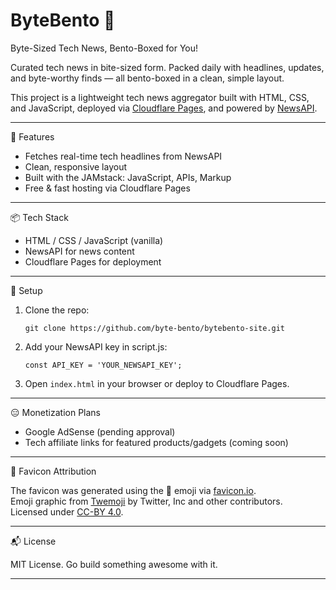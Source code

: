 # ByteBento 🍱

Byte-Sized Tech News, Bento-Boxed for You!

Curated tech news in bite-sized form. Packed daily with headlines, updates, and byte-worthy finds — all bento-boxed in a clean, simple layout.

This project is a lightweight tech news aggregator built with HTML, CSS, and JavaScript, deployed via [Cloudflare Pages](https://pages.cloudflare.com/), and powered by [NewsAPI](https://newsapi.org/).

---

🚀 Features

- Fetches real-time tech headlines from NewsAPI
- Clean, responsive layout
- Built with the JAMstack: JavaScript, APIs, Markup
- Free & fast hosting via Cloudflare Pages

---

📦 Tech Stack

- HTML / CSS / JavaScript (vanilla)
- NewsAPI for news content
- Cloudflare Pages for deployment

---

🔧 Setup

1. Clone the repo: 

   `git clone https://github.com/byte-bento/bytebento-site.git`
2. Add your NewsAPI key in script.js:

   `const API_KEY = 'YOUR_NEWSAPI_KEY';`
3. Open `index.html` in your browser or deploy to Cloudflare Pages.

---

😑 Monetization Plans

- Google AdSense (pending approval)
- Tech affiliate links for featured products/gadgets (coming soon)

---

🍱 Favicon Attribution

The favicon was generated using the 🍱 emoji via [favicon.io](https://favicon.io/emoji-favicons/).  
Emoji graphic from [Twemoji](https://github.com/twitter/twemoji) by Twitter, Inc and other contributors.  
Licensed under [CC-BY 4.0](https://creativecommons.org/licenses/by/4.0/).

---

📬 License

MIT License. Go build something awesome with it.

---